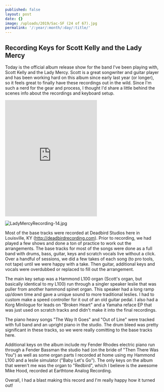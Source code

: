 ```yaml
---
published: false
layout: post
date: {}
image: /uploads/2019/Sac-SF (24 of 67).jpg
permalink: '/:year/:month/:day/:title/'
---
```

## Recording Keys for Scott Kelly and the Lady Mercy


Today is the official album release show for the band I've been playing with, Scott Kelly and the Lady Mercy. Scott is a great songwriter and guitar player and has been working hard on this album since early last year (or longer), so it feels great to finally have these recordings out in the wild. Since I'm such a nerd for the gear and process, I thought I'd share a little behind the scenes info about the recordings and keyboard setup.

<iframe src="https://open.spotify.com/embed/album/2r1WYkh5Ksi17JzHZCH3RK" width="300" height="380" frameborder="0" allowtransparency="true" allow="encrypted-media"></iframe>

![LadyMercyRecording-14.jpg]({{site.baseurl}}/uploads/2019/LadyMercyRecording-14.jpg)

Most of the base tracks were recorded at Deadbird Studios here in Louisville, KY (http://deadbirdrecording.com). Prior to recording, we had played a few shows and done a ton of practice to work out the arrangements. The base tracks for most of the songs were done as a full band with drums, bass, guitar, keys and scratch vocals live without a click. Over a handful of sessions, we did a few takes of each song (to pro tools, not tape) until we were happy with a take. Then guitar, additional keys and vocals were overdubbed or replaced to fill out the arrangement.





The main key setup was a Hammond L100 organ (Scott's organ, but basically identical to my L100) run through a singler speaker leslie that was puller from another hammond spinet organ. This speaker had a long ramp up/down time and gave a unique sound to more traditional leslies. I had to custom make a speed controller for it out of an old guitar pedal. I also had a Korg Minilogue for leads on "Broken Heart" and a Yamaha reface EP that was just used on scratch tracks and didn't make it into the final recordings.

The piano heavy songs "The Way It Goes" and "Out of Line" were tracked with full band and an upright piano in the studio. The drum bleed was pretty significant in these tracks, so we were really comitting to the base tracks here.

Additional keys on the album include my Fender Rhodes electric piano run through a Fender Bassman the studio had (on the bride of "Then There Was You") as well as some organ parts I recorded at home using my Hammond L100 and a leslie simulator ("Baby Let's Go"). The only keys on the album that weren't me was the organ to "Redbird", which I believe is the awesome Mike Hood, recorded at Earthtone Analog Recording.

Overall, I had a blast making this record and I'm really happy how it turned out!
